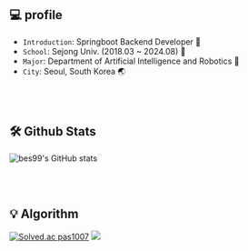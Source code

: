 ## 💻 profile
- `Introduction`: Springboot Backend Developer 🌿
- `School`: Sejong Univ. (2018.03 ~ 2024.08) 🏫
- `Major`: Department of Artificial Intelligence and Robotics 📙
- `City`: Seoul, South Korea 🌏

<br>
<br>

## 🛠 Github Stats
<!--![github-stats](https://stats.dooboo.io/api/github-stats-advanced?login=bes99)-->
![bes99's GitHub stats](https://github-readme-stats.vercel.app/api?username=bes99&show_icons=true&theme=gotham)
<!--[![Top Langs](https://github-readme-stats.vercel.app/api/top-langs/?username=bes99&layout=compact&theme=gotham)](https://github.com/anuraghazra/github-readme-stats)-->
<!--![github-trophies](https://stats.dooboo.io/api/github-trophies?login=bes99)-->

<br>
<br>

## 💡 Algorithm
[![Solved.ac
pas1007](http://mazassumnida.wtf/api/v2/generate_badge?boj=pas1007)](https://solved.ac/pas1007)
<img src="http://mazandi.herokuapp.com/api?handle=pas1007&theme=warm"/>
